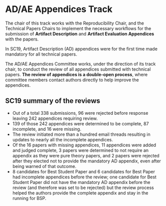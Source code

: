 # AD/AE Appendices Track

The chair of this track works with the Reproducibility Chair, and the Technical Papers Chairs to implement the necessary workflows for the submission of **Artifact Description** and **Artifact Evaluation Appendices** with the papers.

In SC19, Artifact Description (AD) appendices were for the first time made mandatory for all technical papers. 

The AD/AE Appendices Committee works, under the direction of its track chair, to conduct the review of all appendices submitted with technical papers. 
**The review of appendices is a double-open process**, where committee members contact authors directly to help improve the appendices.

## SC19 summary of the reviews

- Out of a total 338 submissions, 96 were rejected before response leaving 242 appendices requiring review. 
- 139 of those 242 appendices were determined to be complete, 87 incomplete, and 16 were missing.  
- The review initiated more than a hundred email threads resulting in updates to nearly all the incomplete appendices.  
- Of the 16 papers with missing appendices, 11 appendices were added and judged complete, 3 papers were determined to not require an appendix as they were pure theory papers, and 2 papers were rejected after they elected not to provide the mandatory AD appendix, even after being warned of that outcome.  
- 8 candidates for Best Student Paper and 6 candidates for Best Paper had incomplete appendices before the review; one candidate for Best Student Paper did not have the mandatory AD appendix before the review (and therefore was set to be rejected) but the review process helped the authors provide the complete appendix and stay in the running for BSP.